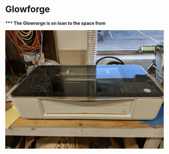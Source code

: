 # Glowforge

**\*\*\* The Glowrorge is on loan to the space from** 

![](../.gitbook/assets/img_20190827_191923.jpg)

